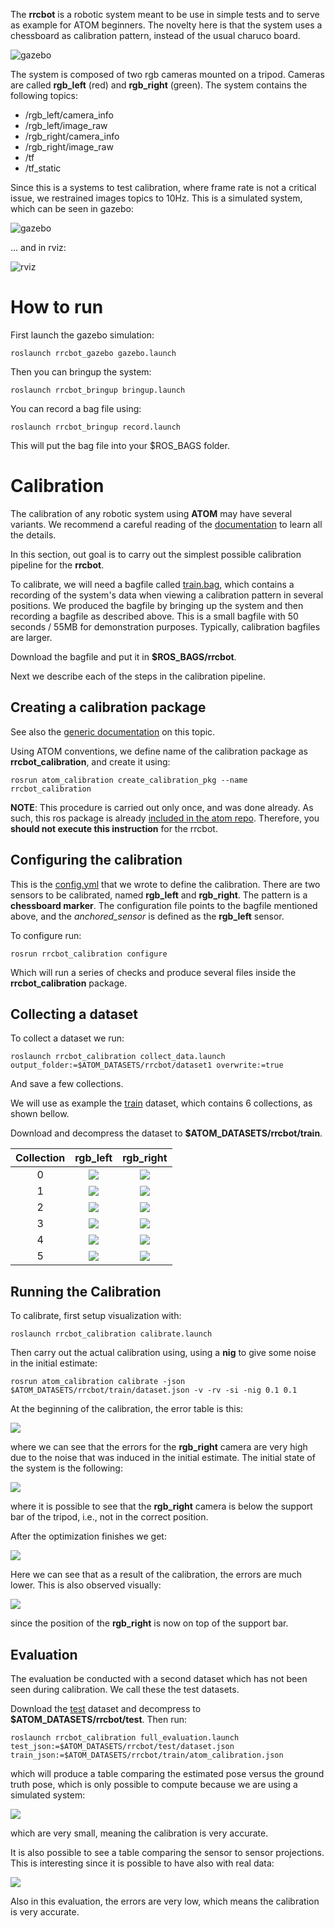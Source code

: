 <!-- # RGB RGB SYSTEM CHESSBOARD -->

The **rrcbot** is a robotic system meant to be use in simple tests and to serve as example for ATOM beginners. The novelty here is that the system uses a chessboard as calibration pattern, instead of the usual charuco board.

![gazebo](docs/system.png)

The system is composed of two rgb cameras mounted on a tripod.
Cameras are called **rgb_left** (red) and **rgb_right** (green).
The system contains the following topics:

  - /rgb_left/camera_info
  - /rgb_left/image_raw
  - /rgb_right/camera_info
  - /rgb_right/image_raw
  - /tf
  - /tf_static

Since this is a systems to test calibration, where frame rate is not a critical issue, we restrained images topics to 10Hz.
This is a simulated system, which can be seen in gazebo:

![gazebo](docs/gazebo.png)

... and in rviz:

![rviz](docs/rviz.png)

# How to run

First launch the gazebo simulation:

    roslaunch rrcbot_gazebo gazebo.launch

Then you can bringup the system:

    roslaunch rrcbot_bringup bringup.launch

You can record a bag file using:

    roslaunch rrcbot_bringup record.launch

This will put the bag file into your $ROS_BAGS folder.

# Calibration

The calibration of any robotic system using **ATOM** may have several variants. We recommend a careful reading of the [documentation](https://lardemua.github.io/atom_documentation/) to learn all the details.

In this section, out goal is to carry out the simplest possible calibration pipeline for the **rrcbot**.

To calibrate, we will need a bagfile called [train.bag](https://drive.google.com/file/d/1zucjVjg27plyvN-vWpAyo3-utY7Xro--/view?usp=sharing), which contains a recording of the system's data when viewing a calibration pattern in several positions.
We produced the bagfile by bringing up the system and then recording a bagfile as described above.
This is a small bagfile with 50 seconds / 55MB for demonstration purposes. Typically, calibration bagfiles are larger.

Download the bagfile and put it in **$ROS_BAGS/rrcbot**.

Next we describe each of the steps in the calibration pipeline.

## Creating a calibration package

See also the [generic documentation](https://lardemua.github.io/atom_documentation/procedures/#create-a-calibration-package) on this topic.

Using ATOM conventions, we define name of the calibration package as **rrcbot_calibration**, and create it using:

    rosrun atom_calibration create_calibration_pkg --name rrcbot_calibration

**NOTE**: This procedure is carried out only once, and was done already. As such, this ros package is already [included in the atom repo](https://github.com/lardemua/atom/tree/noetic-devel/atom_examples/rrcbot/rrcbot_calibration). Therefore, you **should not execute this instruction** for the rrcbot.


## Configuring the calibration

This is the [config.yml](https://github.com/lardemua/atom/blob/noetic-devel/atom_examples/rrcbot/rrcbot_calibration/calibration/config.yml) that we wrote to define the calibration. There are two sensors to be calibrated, named **rgb_left** and **rgb_right**. The pattern is a **chessboard marker**.
The configuration file points to the bagfile mentioned above, and the _anchored_sensor_ is defined as the **rgb_left** sensor.

To configure run:

    rosrun rrcbot_calibration configure

Which will run a series of checks and produce several files inside the **rrcbot_calibration** package.


## Collecting a dataset

To collect a dataset we run:

    roslaunch rrcbot_calibration collect_data.launch output_folder:=$ATOM_DATASETS/rrcbot/dataset1 overwrite:=true

And save a few collections.

We will use as example the [train](https://drive.google.com/file/d/1FOd4HHPMB0Yn7lCSDMu2wveZW3I-k6QM/view?usp=sharing) dataset, which contains 6 collections, as shown bellow.

Download and decompress the dataset to **$ATOM_DATASETS/rrcbot/train**.

Collection |           rgb_left             |           rgb_right
:----------------:|:-------------------------:|:-------------------------:
0 | ![](docs/rgb_left_000.jpg) |  ![](docs/rgb_right_000.jpg)
1 | ![](docs/rgb_left_001.jpg) |  ![](docs/rgb_right_001.jpg)
2 | ![](docs/rgb_left_002.jpg) |  ![](docs/rgb_right_002.jpg)
3 | ![](docs/rgb_left_003.jpg) |  ![](docs/rgb_right_003.jpg)
4 | ![](docs/rgb_left_004.jpg) |  ![](docs/rgb_right_004.jpg)
5 | ![](docs/rgb_left_005.jpg) |  ![](docs/rgb_right_005.jpg)


## Running the Calibration

To calibrate, first setup visualization with:

    roslaunch rrcbot_calibration calibrate.launch

Then carry out the actual calibration using, using a **nig** to give some noise in the initial estimate:

    rosrun atom_calibration calibrate -json $ATOM_DATASETS/rrcbot/train/dataset.json -v -rv -si -nig 0.1 0.1

At the beginning of the calibration, the error table is this:

![](docs/output_start.png)

where we can see that the errors for the **rgb_right** camera are very high due to the noise that was induced in the initial estimate. The initial state of the system is the following:

![](docs/optimization_start.png)

where it is possible to see that the **rgb_right** camera is below the support bar of the tripod, i.e., not in the correct position.

After the optimization finishes we get:

![](docs/output_end.png)

Here we can see that as a result of the calibration, the errors are much lower.
This is also observed visually:

![](docs/optimization_end.png)

since the position of the **rgb_right** is now on top of the support bar.

## Evaluation

The evaluation be conducted with a second dataset which has not been seen during calibration. We call these the test datasets.

Download the [test](https://drive.google.com/file/d/1bvHr2iXsNS3snF9Af8gJ0mJJbPwUcTpJ/view?usp=sharing) dataset and decompress to **$ATOM_DATASETS/rrcbot/test**.
Then run:

    roslaunch rrcbot_calibration full_evaluation.launch test_json:=$ATOM_DATASETS/rrcbot/test/dataset.json train_json:=$ATOM_DATASETS/rrcbot/train/atom_calibration.json

which will produce a table comparing the estimated pose versus the ground truth pose, which is only possible to compute because we are using a simulated system:

![](docs/ground_truth_errors.png)

which are very small, meaning the calibration is very accurate.

It is also possible to see a table comparing the sensor to sensor projections. This is interesting since it is possible to have also with real data:


![](docs/rgb_rgb_evaluation.png)

Also in this evaluation, the errors are very low, which means the calibration is very accurate.